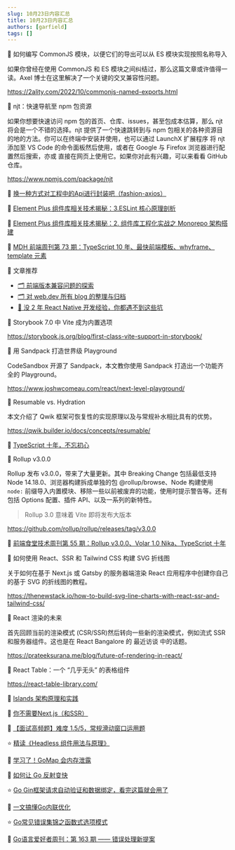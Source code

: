 ```yaml
---
slug: 10月23日内容汇总
title: 10月23日内容汇总
authors: [garfield]
tags: []
---
```


📒 如何编写 CommonJS 模块，以便它们的导出可以从 ES 模块实现按照名称导入

如果你曾经在使用 CommonJS 和 ES 模块之间纠结过，那么这篇文章或许值得一读。Axel 博士在这里解决了一个关键的交叉兼容性问题。

https://2ality.com/2022/10/commonjs-named-exports.html

📒 njt：快速导航至 npm 包资源

如果你想要快速访问 npm 包的首页、仓库、issues，甚至包成本估算，那么 njt 将会是一个不错的选择。njt 提供了一个快速跳转到与 npm 包相关的各种资源目的地的方法。你可以在终端中安装并使用，也可以通过 LaunchX 扩展程序 将 njt 添加至 VS Code 的命令面板然后使用，或者在 Google 与 Firefox 浏览器进行配置然后搜索，亦或 直接在网页上使用它。如果你对此有兴趣，可以来看看 GitHub 仓库。

https://www.npmjs.com/package/njt

📒 [换一种方式对工程中的Api进行封装吧（fashion-axios）](https://juejin.cn/post/7142653628904701988)

📒 [Element Plus 组件库相关技术揭秘：3.ESLint 核心原理剖析](https://juejin.cn/post/7153659360177029150)

📒 [Element Plus 组件库相关技术揭秘：2. 组件库工程化实战之 Monorepo 架构搭建](https://juejin.cn/post/7146183222425518093)

📒 [MDH 前端周刊第 73 期：TypeScript 10 年、最快前端模板、whyframe、template 元素](https://mp.weixin.qq.com/s/GaSo704nCAOba7d3XhwCzg)

📒 文章推荐

- [🗂 前端版本兼容问题的探索](https://supercodepower.com/fontend-target)
- [🗂 对 web.dev 所有 blog 的整理与归档](https://supercodepower.com/web-dev-blog)
- [🤯 没 2 年 React Native 开发经验，你都遇不到这些坑](https://supercodepower.com/react-native-tweet)

📒 Storybook 7.0 中 Vite 成为内置选项

https://storybook.js.org/blog/first-class-vite-support-in-storybook/

📒 用 Sandpack 打造世界级 Playground

CodeSandbox 开源了 Sandpack，本文教你使用 Sandpack 打造出一个功能齐全的 Playground。

https://www.joshwcomeau.com/react/next-level-playground/

📒 Resumable vs. Hydration

本文介绍了 Qwik 框架可恢复性的实现原理以及与常规补水相比具有的优势。

https://qwik.builder.io/docs/concepts/resumable/

📒 [TypeScript 十年，不忘初心](https://devblogs.microsoft.com/typescript/ten-years-of-typescript/)

📒 Rollup v3.0.0

Rollup 发布 v3.0.0，带来了大量更新。其中 Breaking Change 包括最低支持 Node 14.18.0、浏览器构建拆成单独的包 @rollup/browse、Node 构建使用 `node:` 前缀导入内置模块、移除一些以前被废弃的功能，使用时提示警告等。还有包括 Options 配置、插件 API、以及一系列的新特性。

> Rollup 3.0 意味着 Vite 即将发布大版本

https://github.com/rollup/rollup/releases/tag/v3.0.0

📒 [前端食堂技术周刊第 55 期：Rollup v3.0.0、Volar 1.0 Nika、TypeScript 十年](https://juejin.cn/post/7155435611619328036)

📒 如何使用 React、SSR 和 Tailwind CSS 构建 SVG 折线图

关于如何在基于 Next.js 或 Gatsby 的服务器端渲染 React 应用程序中创建你自己的基于 SVG 的折线图的教程。

https://thenewstack.io/how-to-build-svg-line-charts-with-react-ssr-and-tailwind-css/

📒 React 渲染的未来

首先回顾当前的渲染模式 (CSR/SSR)然后转向一些新的渲染模式，例如流式 SSR 和服务器组件。这也是在 React Bangalore 的 最近访谈 中的话题。

https://prateeksurana.me/blog/future-of-rendering-in-react/

📒 React Table：一个 “几乎无头” 的表格组件

https://react-table-library.com/

📒 [Islands 架构原理和实践](https://juejin.cn/post/7155300194773860382)

📒 [你不需要Next.js（和SSR）](https://mp.weixin.qq.com/s/BAOrH_-UWliOOc0pFGct-w)

📒 [【面试高频题】难度 1.5/5，常规滑动窗口运用题](https://mp.weixin.qq.com/s/vRiqSVSQOVsShnblV_fDfw)

⭐️ [精读《Headless 组件用法与原理》](https://mp.weixin.qq.com/s/-PSUUDk0JtYRYH7g0viTZg)

📒 [学习了！GoMap 会内存泄露](https://mp.weixin.qq.com/s/TcYo3VWpM3uDpya1XXrX3w)

📒 [如何让 Go 反射变快](https://mp.weixin.qq.com/s/MSGH09uUjSquxGlxnBIUBg)

⭐️ [Go Gin框架请求自动验证和数据绑定，看完这篇就会用了](https://mp.weixin.qq.com/s/cAwc6ZhdUwxkI5VT8LY9Hg)

📒 [一文搞懂Go内联优化](https://mp.weixin.qq.com/s/WfjnwzZvBsymk_DyhAV_6g)

⭐️ [Go常见错误集锦之函数式选项模式](https://mp.weixin.qq.com/s/nc4s289ULpQkGlQuaFbZlQ)

📒 [Go语言爱好者周刊：第 163 期 —— 错误处理新提案](https://mp.weixin.qq.com/s/fVSi3-J7tnaP2AqunW9fWw)
